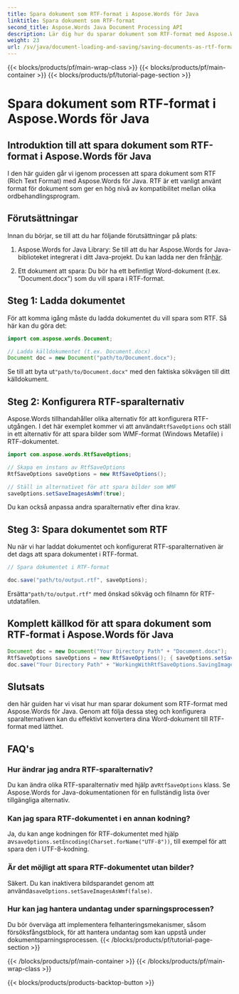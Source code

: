 ```yaml
---
title: Spara dokument som RTF-format i Aspose.Words för Java
linktitle: Spara dokument som RTF-format
second_title: Aspose.Words Java Document Processing API
description: Lär dig hur du sparar dokument som RTF-format med Aspose.Words för Java. Steg-för-steg guide med källkod för effektiv dokumentkonvertering.
weight: 23
url: /sv/java/document-loading-and-saving/saving-documents-as-rtf-format/
---
```


{{< blocks/products/pf/main-wrap-class >}}
{{< blocks/products/pf/main-container >}}
{{< blocks/products/pf/tutorial-page-section >}}

# Spara dokument som RTF-format i Aspose.Words för Java


## Introduktion till att spara dokument som RTF-format i Aspose.Words för Java

I den här guiden går vi igenom processen att spara dokument som RTF (Rich Text Format) med Aspose.Words för Java. RTF är ett vanligt använt format för dokument som ger en hög nivå av kompatibilitet mellan olika ordbehandlingsprogram.

## Förutsättningar

Innan du börjar, se till att du har följande förutsättningar på plats:

1.  Aspose.Words for Java Library: Se till att du har Aspose.Words for Java-biblioteket integrerat i ditt Java-projekt. Du kan ladda ner den från[här](https://releases.aspose.com/words/java/).

2. Ett dokument att spara: Du bör ha ett befintligt Word-dokument (t.ex. "Document.docx") som du vill spara i RTF-format.

## Steg 1: Ladda dokumentet

För att komma igång måste du ladda dokumentet du vill spara som RTF. Så här kan du göra det:

```java
import com.aspose.words.Document;

// Ladda källdokumentet (t.ex. Document.docx)
Document doc = new Document("path/to/Document.docx");
```

 Se till att byta ut`"path/to/Document.docx"` med den faktiska sökvägen till ditt källdokument.

## Steg 2: Konfigurera RTF-sparalternativ

 Aspose.Words tillhandahåller olika alternativ för att konfigurera RTF-utgången. I det här exemplet kommer vi att använda`RtfSaveOptions` och ställ in ett alternativ för att spara bilder som WMF-format (Windows Metafile) i RTF-dokumentet.

```java
import com.aspose.words.RtfSaveOptions;

// Skapa en instans av RtfSaveOptions
RtfSaveOptions saveOptions = new RtfSaveOptions();

// Ställ in alternativet för att spara bilder som WMF
saveOptions.setSaveImagesAsWmf(true);
```

Du kan också anpassa andra sparalternativ efter dina krav.

## Steg 3: Spara dokumentet som RTF

Nu när vi har laddat dokumentet och konfigurerat RTF-sparalternativen är det dags att spara dokumentet i RTF-format.

```java
// Spara dokumentet i RTF-format

doc.save("path/to/output.rtf", saveOptions);
```

 Ersätta`"path/to/output.rtf"` med önskad sökväg och filnamn för RTF-utdatafilen.

## Komplett källkod för att spara dokument som RTF-format i Aspose.Words för Java

```java
Document doc = new Document("Your Directory Path" + "Document.docx");
RtfSaveOptions saveOptions = new RtfSaveOptions(); { saveOptions.setSaveImagesAsWmf(true); }
doc.save("Your Directory Path" + "WorkingWithRtfSaveOptions.SavingImagesAsWmf.rtf", saveOptions);
```

## Slutsats

den här guiden har vi visat hur man sparar dokument som RTF-format med Aspose.Words för Java. Genom att följa dessa steg och konfigurera sparalternativen kan du effektivt konvertera dina Word-dokument till RTF-format med lätthet.

## FAQ's

### Hur ändrar jag andra RTF-sparalternativ?

 Du kan ändra olika RTF-sparalternativ med hjälp av`RtfSaveOptions` klass. Se Aspose.Words for Java-dokumentationen för en fullständig lista över tillgängliga alternativ.

### Kan jag spara RTF-dokumentet i en annan kodning?

 Ja, du kan ange kodningen för RTF-dokumentet med hjälp av`saveOptions.setEncoding(Charset.forName("UTF-8"))`, till exempel för att spara den i UTF-8-kodning.

### Är det möjligt att spara RTF-dokumentet utan bilder?

 Säkert. Du kan inaktivera bildsparandet genom att använda`saveOptions.setSaveImagesAsWmf(false)`.

### Hur kan jag hantera undantag under sparningsprocessen?

Du bör överväga att implementera felhanteringsmekanismer, såsom försöksfångstblock, för att hantera undantag som kan uppstå under dokumentsparningsprocessen.
{{< /blocks/products/pf/tutorial-page-section >}}

{{< /blocks/products/pf/main-container >}}
{{< /blocks/products/pf/main-wrap-class >}}

{{< blocks/products/products-backtop-button >}}
